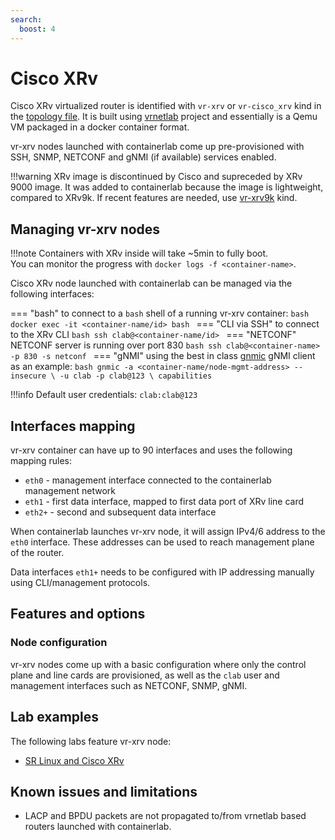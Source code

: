 ```yaml
---
search:
  boost: 4
---
```

# Cisco XRv

Cisco XRv virtualized router is identified with `vr-xrv` or `vr-cisco_xrv` kind in the [topology file](../topo-def-file.md). It is built using [vrnetlab](../vrnetlab.md) project and essentially is a Qemu VM packaged in a docker container format.

vr-xrv nodes launched with containerlab come up pre-provisioned with SSH, SNMP, NETCONF and gNMI (if available) services enabled.

!!!warning
    XRv image is discontinued by Cisco and supreceded by XRv 9000 image. It was added to containerlab because the image is lightweight, compared to XRv9k. If recent features are needed, use [vr-xrv9k](vr-xrv9k.md) kind.

## Managing vr-xrv nodes

!!!note
    Containers with XRv inside will take ~5min to fully boot.  
    You can monitor the progress with `docker logs -f <container-name>`.

Cisco XRv node launched with containerlab can be managed via the following interfaces:

=== "bash"
    to connect to a `bash` shell of a running vr-xrv container:
    ```bash
    docker exec -it <container-name/id> bash
    ```
=== "CLI via SSH"
    to connect to the XRv CLI
    ```bash
    ssh clab@<container-name/id>
    ```
=== "NETCONF"
    NETCONF server is running over port 830
    ```bash
    ssh clab@<container-name> -p 830 -s netconf
    ```
=== "gNMI"
    using the best in class [gnmic](https://gnmic.kmrd.dev) gNMI client as an example:
    ```bash
    gnmic -a <container-name/node-mgmt-address> --insecure \
    -u clab -p clab@123 \
    capabilities
    ```

!!!info
    Default user credentials: `clab:clab@123`

## Interfaces mapping
vr-xrv container can have up to 90 interfaces and uses the following mapping rules:

* `eth0` - management interface connected to the containerlab management network
* `eth1` - first data interface, mapped to first data port of XRv line card
* `eth2+` - second and subsequent data interface

When containerlab launches vr-xrv node, it will assign IPv4/6 address to the `eth0` interface. These addresses can be used to reach management plane of the router.

Data interfaces `eth1+` needs to be configured with IP addressing manually using CLI/management protocols.


## Features and options
### Node configuration
vr-xrv nodes come up with a basic configuration where only the control plane and line cards are provisioned, as well as the `clab` user and management interfaces such as NETCONF, SNMP, gNMI.

## Lab examples
The following labs feature vr-xrv node:

- [SR Linux and Cisco XRv](../../lab-examples/vr-xrv.md)

## Known issues and limitations
* LACP and BPDU packets are not propagated to/from vrnetlab based routers launched with containerlab.
